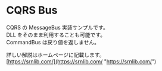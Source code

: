 # CQRS Bus


CQRS の MessageBus 実装サンプルです。  
DLL をそのまま利用することも可能です。  
CommandBus は戻り値を返しません。  

詳しい解説はホームページに記載します。  
[https://srnlib.com/](https://srnlib.com/ "https://srnlib.com/")  